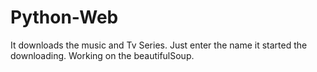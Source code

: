 # Python-Web
It downloads the music and Tv Series. Just enter the name it started  the downloading. Working on the beautifulSoup.
